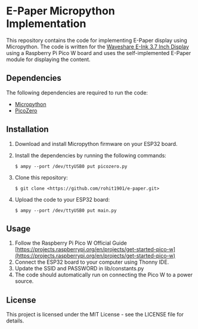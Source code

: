 # E-Paper Micropython Implementation

This repository contains the code for implementing E-Paper display using Micropython. The code is written for the [Waveshare E-Ink 3.7 Inch Display](https://www.waveshare.com/pico-epaper-3.7.htm) using a Raspberry Pi Pico W board and uses the self-implemented E-Paper module for displaying the content.

## Dependencies

The following dependencies are required to run the code:

- [Micropython](https://micropython.org/)
- [PicoZero](https://github.com/RaspberryPiFoundation/picozero)

## Installation

1. Download and install Micropython firmware on your ESP32 board.
2. Install the dependencies by running the following commands:

    ```
    $ ampy --port /dev/ttyUSB0 put picozero.py
    ```

3. Clone this repository:

    ```
    $ git clone <https://github.com/rohit1901/e-paper.git>
    ```

4. Upload the code to your ESP32 board:

    ```
    $ ampy --port /dev/ttyUSB0 put main.py
    ```


## Usage

1. Follow the Raspberry Pi Pico W Official Guide [https://projects.raspberrypi.org/en/projects/get-started-pico-w](https://projects.raspberrypi.org/en/projects/get-started-pico-w)
2. Connect the ESP32 board to your computer using Thonny IDE.
3. Update the SSID and PASSWORD in lib/constants.py
4. The code should automatically run on connecting the Pico W to a power source.

## License

This project is licensed under the MIT License - see the LICENSE file for details.